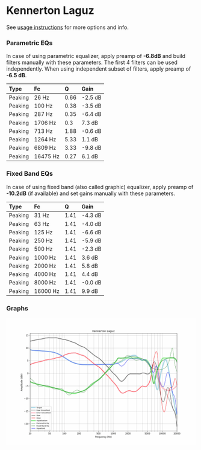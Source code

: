 # Kennerton Laguz
See [usage instructions](https://github.com/jaakkopasanen/AutoEq#usage) for more options and info.

### Parametric EQs
In case of using parametric equalizer, apply preamp of **-6.8dB** and build filters manually
with these parameters. The first 4 filters can be used independently.
When using independent subset of filters, apply preamp of **-6.5 dB**.

| Type    | Fc       |    Q | Gain    |
|:--------|:---------|:-----|:--------|
| Peaking | 26 Hz    | 0.66 | -2.5 dB |
| Peaking | 100 Hz   | 0.38 | -3.5 dB |
| Peaking | 287 Hz   | 0.35 | -6.4 dB |
| Peaking | 1706 Hz  | 0.3  | 7.3 dB  |
| Peaking | 713 Hz   | 1.88 | -0.6 dB |
| Peaking | 1264 Hz  | 5.33 | 1.1 dB  |
| Peaking | 6809 Hz  | 3.33 | -9.8 dB |
| Peaking | 16475 Hz | 0.27 | 6.1 dB  |

### Fixed Band EQs
In case of using fixed band (also called graphic) equalizer, apply preamp of **-10.2dB**
(if available) and set gains manually with these parameters.

| Type    | Fc       |    Q | Gain    |
|:--------|:---------|:-----|:--------|
| Peaking | 31 Hz    | 1.41 | -4.3 dB |
| Peaking | 63 Hz    | 1.41 | -4.0 dB |
| Peaking | 125 Hz   | 1.41 | -6.6 dB |
| Peaking | 250 Hz   | 1.41 | -5.9 dB |
| Peaking | 500 Hz   | 1.41 | -2.3 dB |
| Peaking | 1000 Hz  | 1.41 | 3.6 dB  |
| Peaking | 2000 Hz  | 1.41 | 5.8 dB  |
| Peaking | 4000 Hz  | 1.41 | 4.4 dB  |
| Peaking | 8000 Hz  | 1.41 | -0.0 dB |
| Peaking | 16000 Hz | 1.41 | 9.9 dB  |

### Graphs
![](./Kennerton%20Laguz.png)